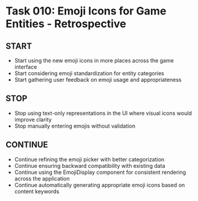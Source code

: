 # Task 010: Emoji Icons for Game Entities - Retrospective

## START
- Start using the new emoji icons in more places across the game interface
- Start considering emoji standardization for entity categories
- Start gathering user feedback on emoji usage and appropriateness

## STOP
- Stop using text-only representations in the UI where visual icons would improve clarity
- Stop manually entering emojis without validation

## CONTINUE
- Continue refining the emoji picker with better categorization
- Continue ensuring backward compatibility with existing data
- Continue using the EmojiDisplay component for consistent rendering across the application
- Continue automatically generating appropriate emoji icons based on content keywords
